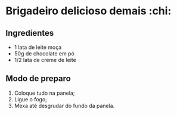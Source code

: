 # Brigadeiro delicioso demais :chi:

## Ingredientes

- 1 lata de leite moça
- 50g de chocolate em pó
- 1/2 lata de creme de leite

## Modo de preparo

1. Coloque tudo na panela;
2. Ligue o fogo;
3. Mexa até desgrudar do fundo da panela.
